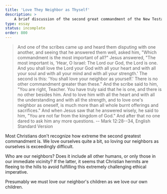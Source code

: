 ```yaml
---
title: 'Love They Neighbor as Thyself'
description: >
    A brief discussion of the second great commandment of the New Testament.
type: essay
status: incomplete
order: 800
---
```


> And one of the scribes came up and heard them disputing with one another, and seeing that he answered them well, asked him, "Which commandment is the most important of all?" Jesus answered, "The most important is, 'Hear, O Israel: The Lord our God, the Lord is one. And you shall love the Lord your God with all your heart and with all your soul and with all your mind and with all your strength.' The second is this: 'You shall love your neighbor as yourself.' There is no other commandment greater than these." And the scribe said to him, "You are right, Teacher. You have truly said that he is one, and there is no other besides him. And to love him with all the heart and with all the understanding and with all the strength, and to love one's neighbor as oneself, is much more than all whole burnt offerings and sacrifices." And when Jesus saw that he answered wisely, he said to him, "You are not far from the kingdom of God." And after that no one dared to ask him any more questions.
> -- Mark 12:28--34, English Standard Version

Most Christians don't recognize how extreme the second greatest commandment is.  We love ourselves quite a bit, so loving our neighbors as ourselves is exceedingly difficult.

Who are our neighbors?  Does it include all other humans, or only those in our immediate vicinity?  If the latter, it seems that Christian hermits are fleeing to the hills to avoid fulfilling this extremely challenging ethical imperative.

Presumably we must love our neighbor's children as we love our own children.
